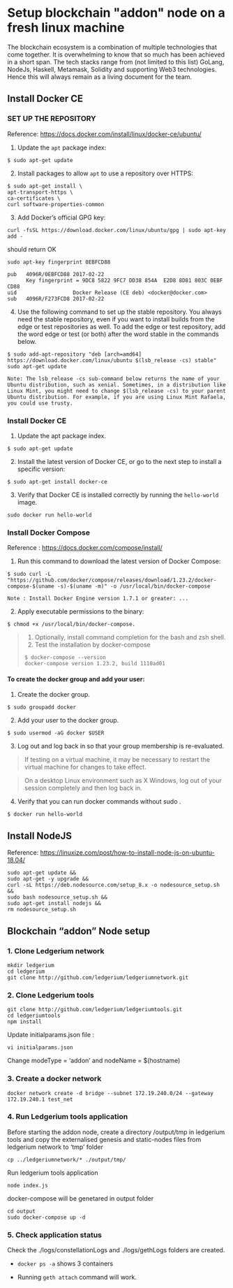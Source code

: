 # Setup blockchain "addon" node on a fresh linux machine

The blockchain ecosystem is a combination of multiple technologies that come together. It is overwhelming to know that so much has been achieved in a short span. The tech stacks range from (not limited to this list) GoLang, NodeJs, Haskell, Metamask, Solidity and supporting Web3 technologies. Hence this will always remain as a living document for the team.

## Install Docker CE 

### SET UP THE REPOSITORY 

Reference: https://docs.docker.com/install/linux/docker-ce/ubuntu/

1. Update the `apt` package index:
```
$ sudo apt-get update
```

2. Install packages to allow `apt` to use a repository over HTTPS:

```
$ sudo apt-get install \
apt-transport-https \
ca-certificates \
curl software-properties-common
```

3. Add Docker’s official GPG key: 
```
curl -fsSL https://download.docker.com/linux/ubuntu/gpg | sudo apt-key add - 
```
should return OK


```
sudo apt-key fingerprint 0EBFCD88 

pub   4096R/0EBFCD88 2017-02-22
      Key fingerprint = 9DC8 5822 9FC7 DD38 854A  E2D8 8D81 803C 0EBF CD88
uid                  Docker Release (CE deb) <docker@docker.com>
sub   4096R/F273FCD8 2017-02-22
```

4. Use the following command to set up the stable repository. You always need the stable repository, even if you want to install builds from the edge or test repositories as well. To add the edge or test repository, add the word edge or test (or both) after the word stable in the commands below.


```
$ sudo add-apt-repository "deb [arch=amd64] https://download.docker.com/linux/ubuntu $(lsb_release -cs) stable" sudo apt-get update
```

```
Note: The lsb_release -cs sub-command below returns the name of your Ubuntu distribution, such as xenial. Sometimes, in a distribution like Linux Mint, you might need to change $(lsb_release -cs) to your parent Ubuntu distribution. For example, if you are using Linux Mint Rafaela, you could use trusty.
```

### Install Docker CE

1. Update the apt package index.

```
$ sudo apt-get update
```

2. Install the latest version of Docker CE, or go to the next step to install a specific version:
```
$ sudo apt-get install docker-ce
```

3. Verify that Docker CE is installed correctly by running the `hello-world` image.
```
sudo docker run hello-world
```

### Install Docker Compose 

Reference : https://docs.docker.com/compose/install/ 

1. Run this command to download the latest version of Docker Compose:

```
$ sudo curl -L "https://github.com/docker/compose/releases/download/1.23.2/docker-compose-$(uname -s)-$(uname -m)" -o /usr/local/bin/docker-compose
```
```
Note : Install Docker Engine version 1.7.1 or greater: ... 
```
2. Apply executable permissions to the binary: 
```
$ chmod +x /usr/local/bin/docker-compose. 
```
> 1. Optionally, install command completion for the bash and zsh shell. 
> 2. Test the installation by docker-compose
> ```    
> $ docker-compose --version
> docker-compose version 1.23.2, build 1110ad01
> ``` 

#### To create the docker group and add your user: 

1. Create the docker group. 
```
$ sudo groupadd docker
```

2. Add your user to the docker group. 

```
$ sudo usermod -aG docker $USER
```

3.  Log out and log back in so that your group membership is re-evaluated.

> If testing on a virtual machine, it may be necessary to restart the virtual machine for changes to take effect.

> On a desktop Linux environment such as X Windows, log out of your session completely and then log back in.

4. Verify that you can run docker commands without sudo .
```
$ docker run hello-world
```

## Install NodeJS 
Reference:  https://linuxize.com/post/how-to-install-node-js-on-ubuntu-18.04/

```
sudo apt-get update && 
sudo apt-get -y upgrade &&
curl -sL https://deb.nodesource.com/setup_8.x -o nodesource_setup.sh &&
sudo bash nodesource_setup.sh &&
sudo apt-get install nodejs &&
rm nodesource_setup.sh
```

## Blockchain “addon” Node setup

### 1. Clone Ledgerium network


```
mkdir ledgerium 
cd ledgerium
git clone http://github.com/ledgerium/ledgeriumnetwork.git
```

### 2. Clone Ledgerium tools

```
git clone http://github.com/ledgerium/ledgeriumtools.git 
cd ledgeriumtools
npm install 
```

Update initialparams.json file :
```
vi initialparams.json 
```
Change modeType = ‘addon’ and nodeName = $(hostname) 

### 3. Create a docker network
```
docker network create -d bridge --subnet 172.19.240.0/24 --gateway 172.19.240.1 test_net
```

### 4. Run Ledgerium tools application

Before starting the addon node, create a directory /output/tmp in ledgerium tools and copy the externalised genesis and static-nodes files from ledgerium network to ‘tmp’ folder
```
cp ../ledgeriumnetwork/* ./output/tmp/
```

Run ledgerium tools application
```
node index.js
```

docker-compose will be genetared in output folder

```
cd output 
sudo docker-compose up -d
```

### 5. Check application status

Check the ./logs/constellationLogs and ./logs/gethLogs folders are created.

* `docker ps -a` shows 3 containers 

* Running `geth attach` command will work.
